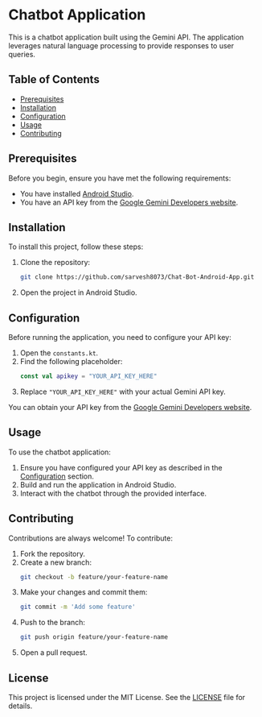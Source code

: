 # Chatbot Application

This is a chatbot application built using the Gemini API. The application leverages natural language processing to provide responses to user queries.

## Table of Contents
- [Prerequisites](#prerequisites)
- [Installation](#installation)
- [Configuration](#configuration)
- [Usage](#usage)
- [Contributing](#contributing)


## Prerequisites

Before you begin, ensure you have met the following requirements:
- You have installed [Android Studio](https://developer.android.com/studio).
- You have an API key from the [Google Gemini Developers website](https://developers.google.com/gemini).

## Installation

To install this project, follow these steps:

1. Clone the repository:
    ```sh
    git clone https://github.com/sarvesh8073/Chat-Bot-Android-App.git
    ```
2. Open the project in Android Studio.

## Configuration

Before running the application, you need to configure your API key:

1. Open the `constants.kt`.
2. Find the following placeholder:
    ```kotlin
    const val apikey = "YOUR_API_KEY_HERE"
    ```
3. Replace `"YOUR_API_KEY_HERE"` with your actual Gemini API key.

You can obtain your API key from the [Google Gemini Developers website](https://developers.google.com/gemini).

## Usage

To use the chatbot application:

1. Ensure you have configured your API key as described in the [Configuration](#configuration) section.
2. Build and run the application in Android Studio.
3. Interact with the chatbot through the provided interface.

## Contributing

Contributions are always welcome! To contribute:

1. Fork the repository.
2. Create a new branch:
    ```sh
    git checkout -b feature/your-feature-name
    ```
3. Make your changes and commit them:
    ```sh
    git commit -m 'Add some feature'
    ```
4. Push to the branch:
    ```sh
    git push origin feature/your-feature-name
    ```
5. Open a pull request.

## License

This project is licensed under the MIT License. See the [LICENSE](LICENSE) file for details.

